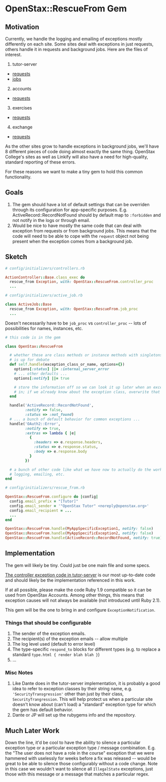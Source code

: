 # OpenStax::RescueFrom Gem

## Motivation

Currently, we handle the logging and emailing of exceptions mostly differently on each site.  Some sites deal with exceptions in just requests, others handle it in requests and background jobs.  Here are the files of interest.

1. tutor-server
  * [requests](https://github.com/openstax/tutor-server/blob/master/config/initializers/controllers.rb)
  * [jobs](https://github.com/openstax/tutor-server/blob/master/config/initializers/active_job.rb)
2. accounts
  * [requests](https://github.com/openstax/accounts/blob/ddb9dabfba0a0317b6062dfecdd5fb0f50c1025f/config/initializers/controllers.rb)
3. exercises
  * [requests](https://github.com/openstax/exercises/blob/23091c7478ee98b879b5371116f783fa4becc332/config/initializers/controllers.rb)
4. exchange
  * [requests](https://github.com/openstax/exchange/blob/37eb63bb3c226dafe16e0e89a22c1b40bd244cc5/config/initializers/controllers.rb)

As the other sites grow to handle exceptions in background jobs, we'll have 8 different pieces of code doing almost exactly the same thing.  OpenStax College's sites as well as Linkify will also have a need for high-quality, standard reporting of these errors.

For these reasons we want to make a tiny gem to hold this common functionality.

## Goals

1. The gem should have a lot of default settings that can be overriden through its configuration for app-specific purposes.  E.g. ActiveRecord::RecordNotFound should by default map to `:forbidden` and not notify in the logs or through email.
2. Would be nice to have mostly the same code that can deal with exception from requests or from background jobs.  This means that the code will need to be able to cope with the `request` object not being present when the exception comes from a background job.

## Sketch

```ruby
# config/initializers/controllers.rb

ActionController::Base.class_exec do
  rescue_from Exception, with: OpenStax::RescueFrom.controller_proc
  ...
```

```ruby
# config/initializers/active_job.rb

class ActiveJob::Base
  rescue_from Exception, with: OpenStax::RescueFrom.job_proc
  ...
```

Doesn't necessarily have to be `job_proc` vs `controller_proc` -- lots of possibilities for names, instances, etc.

```ruby
# this code is in the gem

class OpenStax::RescueFrom

  # whether these are class methods or instance methods with singletons, etc
  # is up for debate
  def self.handle(exception_class_or_name, options={})
    options[:status] ||= :internal_server_error
    # ... other defaults ...
    options[:notify] ||= true

    # store the information off so we can look it up later when an exception comes
    # in; if we already know about the exception class, overwrite that knowledge
  end

  handle('ActiveRecord::RecordNotFound',
         :notify => false,
         :status => :not_found)
  # ... a bunch of default behavior for common exceptions ...
  handle('OAuth2::Error',
         :notify => true,
         :extras => lambda { |e|
           {
             :headers => e.response.headers,
             :status => e.response.status,
             :body => e.response.body
           }
         })

  # a bunch of other code like what we have now to actually do the work of rescuing,
  # logging, emailing, etc.
end
```

```ruby
# config/initializers/rescue_from.rb

OpenStax::RescueFrom.configure do |config|
  config.email_prefix = "[Tutor]"
  config.email_sender = '"OpenStax Tutor" <noreply@openstax.org>'
  config.email_recipient = ...
  ...
end

OpenStax::RescueFrom.handle(MyAppSpecificException1, notify: false)
OpenStax::RescueFrom.handle(MyAppSpecificException2, notify: false)
OpenStax::RescueFrom.handle(ActiveRecord::RecordNotFound, notify: true) # an override
```

## Implementation

The gem will likely be tiny.  Could just be one main file and some specs.

[The controller exception code in tutor-server](https://github.com/openstax/tutor-server/blob/master/config/initializers/controllers.rb) is our most up-to-date code and should likely be the implementation referenced in this work.

If at all possible, please make the code Ruby 1.9 compatible so it can be used from OpenStax Accounts.  Among other things, this means that exception causes will not always be available (not introduced until Ruby 2.1).

This gem will be the one to bring in and configure `ExceptionNotification`.

### Things that should be configurable

1. The sender of the exception emails.
2. The recipient(s) of the exception emails -- allow multiple
3. The log level used (default to error level)
4. The type-specific `respond_to` blocks for different types (e.g. to replace a standard `type.html { render blah blah }`)
5. ...

### Misc Notes

1. Like Dante does in the tutor-server implementation, it is probably a good idea to refer to exception classes by their string name, e.g. `'SecurityTransgression'` other than just by their class, `SecurityTrangression`.  This will help protect us when a particular site doesn't know about (can't load) a "standard" exception type for which the gem has default behavior.
2. Dante or JP will set up the rubygems info and the repository.

## Much Later Work

Down the line, it'd be cool to have the ability to silence a particular exception type or a particular exception type / message combination.  E.g. the "The user does not have a role in the course" exception that we were hammered with uselessly for weeks before a fix was released -- would be great to be able to silence those configurably without a code change.  Note in this case we wouldn't want to silence all `IllegalState` exceptions, just those with this message or a message that matches a particular regex.
